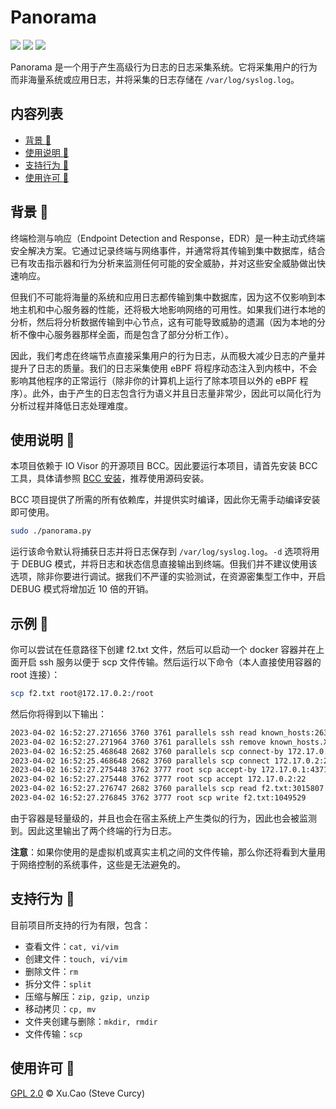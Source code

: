 # Panorama

[![](https://img.shields.io/badge/Author-Xu.Cao-lightgreen)](https://github.com/SteveCurcy) [![](https://img.shields.io/badge/Dependencies-BCC-blue)](https://github.com/iovisor/bcc) ![](https://img.shields.io/badge/Version-6.1.1-yellow)

Panorama 是一个用于产生高级行为日志的日志采集系统。它将采集用户的行为而非海量系统或应用日志，并将采集的日志存储在 `/var/log/syslog.log`。

## 内容列表

- [背景 :cheese:](#背景-cheese)
- [使用说明 :strawberry:](#使用说明-strawberry)
- [支持行为 :muscle:](#支持行为-muscle)
- [使用许可 :page_facing_up:](#使用许可-page_facing_up)

## 背景 :cheese:

终端检测与响应（Endpoint Detection and Response，EDR）是一种主动式终端安全解决方案。它通过记录终端与网络事件，并通常将其传输到集中数据库，结合已有攻击指示器和行为分析来监测任何可能的安全威胁，并对这些安全威胁做出快速响应。

但我们不可能将海量的系统和应用日志都传输到集中数据库，因为这不仅影响到本地主机和中心服务器的性能，还将极大地影响网络的可用性。如果我们进行本地的分析，然后将分析数据传输到中心节点，这有可能导致威胁的遗漏（因为本地的分析不像中心服务器那样全面，而是包含了部分分析工作）。

因此，我们考虑在终端节点直接采集用户的行为日志，从而极大减少日志的产量并提升了日志的质量。我们的日志采集使用 eBPF 将程序动态注入到内核中，不会影响其他程序的正常运行（除非你的计算机上运行了除本项目以外的 eBPF 程序）。此外，由于产生的日志包含行为语义并且日志量非常少，因此可以简化行为分析过程并降低日志处理难度。

## 使用说明 :strawberry:

本项目依赖于 IO Visor 的开源项目 BCC。因此要运行本项目，请首先安装 BCC 工具，具体请参照 [BCC 安装](https://github.com/iovisor/bcc/blob/master/INSTALL.md)，推荐使用源码安装。

BCC 项目提供了所需的所有依赖库，并提供实时编译，因此你无需手动编译安装即可使用。

```bash
sudo ./panorama.py
```

运行该命令默认将捕获日志并将日志保存到 `/var/log/syslog.log`。`-d` 选项将用于 DEBUG 模式，并将日志和状态信息直接输出到终端。但我们并不建议使用该选项，除非你要进行调试。据我们不严谨的实验测试，在资源密集型工作中，开启 DEBUG 模式将增加近 10 倍的开销。

## 示例 :cake:

你可以尝试在任意路径下创建 f2.txt 文件，然后可以启动一个 docker 容器并在上面开启 ssh 服务以便于 scp 文件传输。然后运行以下命令（本人直接使用容器的 root 连接）：

```bash
scp f2.txt root@172.17.0.2:/root
```

然后你将得到以下输出：

```bash
2023-04-02 16:52:27.271656 3760 3761 parallels ssh read known_hosts:2639560
2023-04-02 16:52:27.271964 3760 3761 parallels ssh remove known_hosts.XXXXXj6xj9Z:2641846
2023-04-02 16:52:25.468648 2682 3760 parallels scp connect-by 172.17.0.1:43716
2023-04-02 16:52:25.468648 2682 3760 parallels scp connect 172.17.0.2:22
2023-04-02 16:52:27.275448 3762 3777 root scp accept-by 172.17.0.1:43716
2023-04-02 16:52:27.275448 3762 3777 root scp accept 172.17.0.2:22
2023-04-02 16:52:27.276747 2682 3760 parallels scp read f2.txt:3015807
2023-04-02 16:52:27.276845 3762 3777 root scp write f2.txt:1049529
```

由于容器是轻量级的，并且也会在宿主系统上产生类似的行为，因此也会被监测到。因此这里输出了两个终端的行为日志。

**注意**：如果你使用的是虚拟机或真实主机之间的文件传输，那么你还将看到大量用于网络控制的系统事件，这些是无法避免的。 

## 支持行为 :muscle:

目前项目所支持的行为有限，包含：

- 查看文件：`cat, vi/vim`
- 创建文件：`touch, vi/vim`
- 删除文件：`rm`
- 拆分文件：`split`
- 压缩与解压：`zip, gzip, unzip`
- 移动拷贝：`cp, mv`
- 文件夹创建与删除：`mkdir, rmdir`
- 文件传输：`scp`

## 使用许可 :page_facing_up:

[GPL 2.0](./LICENSE) :copyright: Xu.Cao (Steve Curcy)
